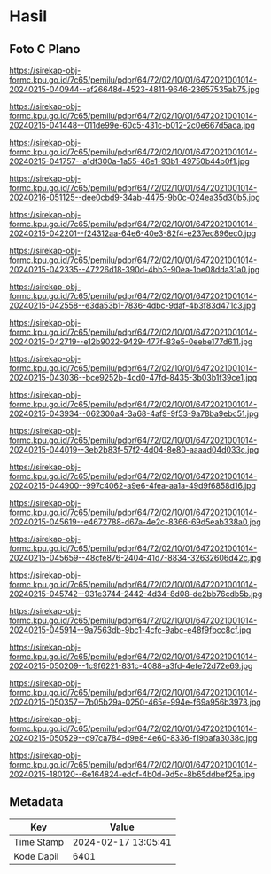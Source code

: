 # Hasil

## Foto C Plano

https://sirekap-obj-formc.kpu.go.id/7c65/pemilu/pdpr/64/72/02/10/01/6472021001014-20240215-040944--af26648d-4523-4811-9646-23657535ab75.jpg

https://sirekap-obj-formc.kpu.go.id/7c65/pemilu/pdpr/64/72/02/10/01/6472021001014-20240215-041448--011de99e-60c5-431c-b012-2c0e667d5aca.jpg

https://sirekap-obj-formc.kpu.go.id/7c65/pemilu/pdpr/64/72/02/10/01/6472021001014-20240215-041757--a1df300a-1a55-46e1-93b1-49750b44b0f1.jpg

https://sirekap-obj-formc.kpu.go.id/7c65/pemilu/pdpr/64/72/02/10/01/6472021001014-20240216-051125--dee0cbd9-34ab-4475-9b0c-024ea35d30b5.jpg

https://sirekap-obj-formc.kpu.go.id/7c65/pemilu/pdpr/64/72/02/10/01/6472021001014-20240215-042201--f24312aa-64e6-40e3-82f4-e237ec896ec0.jpg

https://sirekap-obj-formc.kpu.go.id/7c65/pemilu/pdpr/64/72/02/10/01/6472021001014-20240215-042335--47226d18-390d-4bb3-90ea-1be08dda31a0.jpg

https://sirekap-obj-formc.kpu.go.id/7c65/pemilu/pdpr/64/72/02/10/01/6472021001014-20240215-042558--e3da53b1-7836-4dbc-9daf-4b3f83d471c3.jpg

https://sirekap-obj-formc.kpu.go.id/7c65/pemilu/pdpr/64/72/02/10/01/6472021001014-20240215-042719--e12b9022-9429-477f-83e5-0eebe177d611.jpg

https://sirekap-obj-formc.kpu.go.id/7c65/pemilu/pdpr/64/72/02/10/01/6472021001014-20240215-043036--bce9252b-4cd0-47fd-8435-3b03b1f39ce1.jpg

https://sirekap-obj-formc.kpu.go.id/7c65/pemilu/pdpr/64/72/02/10/01/6472021001014-20240215-043934--062300a4-3a68-4af9-9f53-9a78ba9ebc51.jpg

https://sirekap-obj-formc.kpu.go.id/7c65/pemilu/pdpr/64/72/02/10/01/6472021001014-20240215-044019--3eb2b83f-57f2-4d04-8e80-aaaad04d033c.jpg

https://sirekap-obj-formc.kpu.go.id/7c65/pemilu/pdpr/64/72/02/10/01/6472021001014-20240215-044900--997c4062-a9e6-4fea-aa1a-49d9f6858d16.jpg

https://sirekap-obj-formc.kpu.go.id/7c65/pemilu/pdpr/64/72/02/10/01/6472021001014-20240215-045619--e4672788-d67a-4e2c-8366-69d5eab338a0.jpg

https://sirekap-obj-formc.kpu.go.id/7c65/pemilu/pdpr/64/72/02/10/01/6472021001014-20240215-045659--48cfe876-2404-41d7-8834-32632606d42c.jpg

https://sirekap-obj-formc.kpu.go.id/7c65/pemilu/pdpr/64/72/02/10/01/6472021001014-20240215-045742--931e3744-2442-4d34-8d08-de2bb76cdb5b.jpg

https://sirekap-obj-formc.kpu.go.id/7c65/pemilu/pdpr/64/72/02/10/01/6472021001014-20240215-045914--9a7563db-9bc1-4cfc-9abc-e48f9fbcc8cf.jpg

https://sirekap-obj-formc.kpu.go.id/7c65/pemilu/pdpr/64/72/02/10/01/6472021001014-20240215-050209--1c9f6221-831c-4088-a3fd-4efe72d72e69.jpg

https://sirekap-obj-formc.kpu.go.id/7c65/pemilu/pdpr/64/72/02/10/01/6472021001014-20240215-050357--7b05b29a-0250-465e-994e-f69a956b3973.jpg

https://sirekap-obj-formc.kpu.go.id/7c65/pemilu/pdpr/64/72/02/10/01/6472021001014-20240215-050529--d97ca784-d9e8-4e60-8336-f19bafa3038c.jpg

https://sirekap-obj-formc.kpu.go.id/7c65/pemilu/pdpr/64/72/02/10/01/6472021001014-20240215-180120--6e164824-edcf-4b0d-9d5c-8b65ddbef25a.jpg


## Metadata

| Key        | Value               |
| ---------- | ------------------- |
| Time Stamp | 2024-02-17 13:05:41 |
| Kode Dapil | 6401                |



